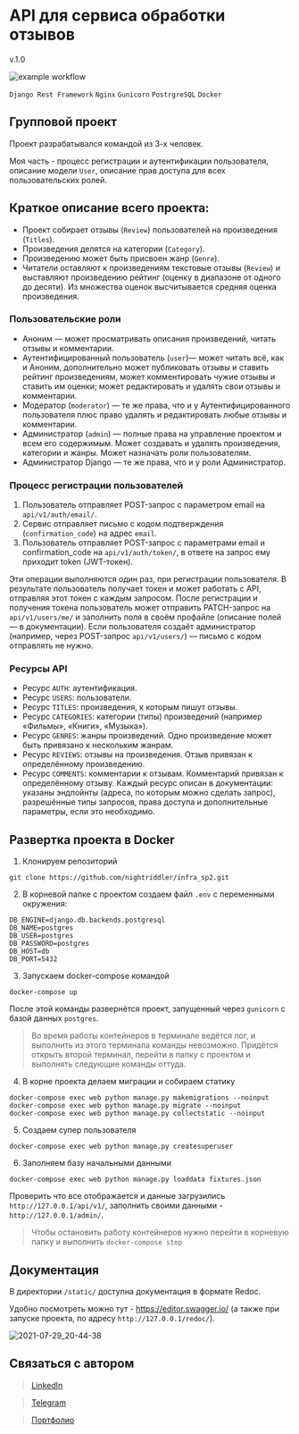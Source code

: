 # API для сервиса обработки отзывов 
v.1.0

![example workflow](https://github.com/nightriddler/yamdb_final/actions/workflows/yamdb_workflow.yml/badge.svg)


```Django Rest Framework``` ```Nginx``` ```Gunicorn``` ```PostrgreSQL``` ```Docker```

## Групповой проект
Проект разрабатывался командой из 3-х человек.

Моя часть - процесс регистрации и аутентификации пользователя, описание модели `User`, описание прав доступа для всех пользовательских ролей.

## Краткое описание всего проекта:
- Проект собирает отзывы (`Review`) пользователей на произведения (`Titles`). 
- Произведения делятся на категории (`Category`).
- Произведению может быть присвоен жанр (`Genre`). 
- Читатели оставляют к произведениям текстовые отзывы (`Review`) и выставляют произведению рейтинг (оценку в диапазоне от одного до десяти). Из множества оценок высчитывается средняя оценка произведения.

### Пользовательские роли
- Аноним — может просматривать описания произведений, читать отзывы и комментарии.
- Аутентифицированный пользователь (`user`)— может читать всё, как и Аноним, дополнительно может публиковать отзывы и ставить рейтинг произведениям, может комментировать чужие отзывы и ставить им оценки; может редактировать и удалять свои отзывы и комментарии.
- Модератор (`moderator`) — те же права, что и у Аутентифицированного пользователя плюс право удалять и редактировать любые отзывы и комментарии.
- Администратор (`admin`) — полные права на управление проектом и всем его содержимым. Может создавать и удалять произведения, категории и жанры. Может назначать роли пользователям.
- Администратор Django — те же права, что и у роли Администратор.

### Процесс регистрации пользователей
1. Пользователь отправляет POST-запрос с параметром email на `api/v1/auth/email/`.
2. Сервис отправляет письмо с кодом подтверждения (`confirmation_code`) на адрес `email`.
3. Пользователь отправляет POST-запрос с параметрами email и confirmation_code на `api/v1/auth/token/`, в ответе на запрос ему приходит token (JWT-токен).

Эти операции выполняются один раз, при регистрации пользователя. В результате пользователь получает токен и может работать с API, отправляя этот токен с каждым запросом.
После регистрации и получения токена пользователь может отправить PATCH-запрос на `api/v1/users/me/` и заполнить поля в своём профайле (описание полей — в документации).
Если пользователя создаёт администратор (например, через POST-запрос `api/v1/users/`) — письмо с кодом отправлять не нужно.

### Ресурсы API 
- Ресурс `AUTH`: аутентификация.
- Ресурс `USERS`: пользователи.
- Ресурс `TITLES`: произведения, к которым пишут отзывы.
- Ресурс `CATEGORIES`: категории (типы) произведений (например «Фильмы», «Книги», «Музыка»).
- Ресурс `GENRES`: жанры произведений. Одно произведение может быть привязано к нескольким жанрам.
- Ресурс `REVIEWS`: отзывы на произведения. Отзыв привязан к определённому произведению.
- Ресурс `COMMENTS`: комментарии к отзывам. Комментарий привязан к определённому отзыву.
Каждый ресурс описан в документации: указаны эндпойнты (адреса, по которым можно сделать запрос), разрешённые типы запросов, права доступа и дополнительные параметры, если это необходимо.

## Развертка проекта в Docker
1. Клонируем репозиторий 
```
git clone https://github.com/nightriddler/infra_sp2.git
```
2. В корневой папке с проектом создаем файл `.env` с переменными окружения:
```
DB_ENGINE=django.db.backends.postgresql
DB_NAME=postgres
DB_USER=postgres
DB_PASSWORD=postgres
DB_HOST=db
DB_PORT=5432
```
3. Запускаем docker-compose командой 
```
docker-compose up
```
После этой команды развернётся проект, запущенный через `gunicorn` с базой данных `postgres`.
> Во время работы контейнеров в терминале ведётся лог, и выполнить из этого терминала команды невозможно. Придётся открыть второй терминал, перейти в папку с проектом и выполнять следующие команды оттуда.

4. В корне проекта делаем миграции и собираем статику
```
docker-compose exec web python manage.py makemigrations --noinput
docker-compose exec web python manage.py migrate --noinput
docker-compose exec web python manage.py collectstatic --noinput
```
5. Создаем супер пользователя
```
docker-compose exec web python manage.py createsuperuser
```
6. Заполняем базу начальными данными
```
docker-compose exec web python manage.py loaddata fixtures.json
```
Проверить что все отображается и данные загрузились `http://127.0.0.1/api/v1/`, заполнить своими данными - `http://127.0.0.1/admin/`.
> Чтобы остановить работу контейнеров нужно перейти в корневую папку и выполнить `docker-compose stop`

## Документация
В директории `/static/` доступна документация в формате Redoc. 

Удобно посмотреть можно тут - https://editor.swagger.io/ (а также при запуске проекта, по адресу `http://127.0.0.1/redoc/`).

![2021-07-29_20-44-38](https://user-images.githubusercontent.com/75097575/127532018-ed0a868d-5782-4eae-9b2d-fa1daad6ec4d.png)

## Связаться с автором
>[LinkedIn](http://linkedin.com/in/aizi)

>[Telegram](https://t.me/nightriddler)

>[Портфолио](https://github.com/nightriddler)


